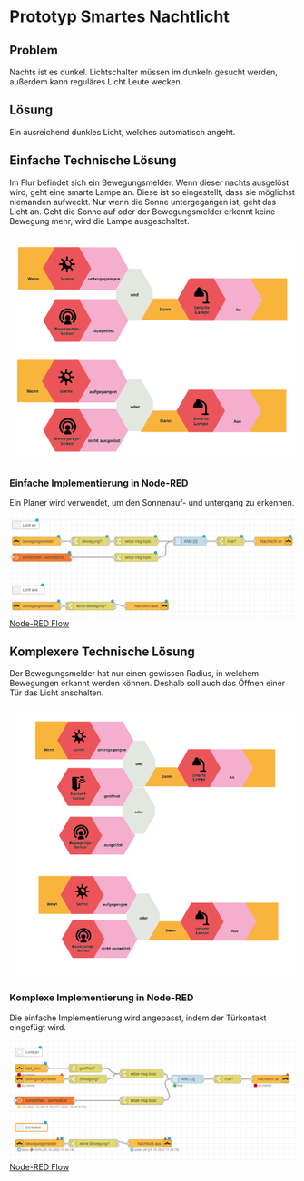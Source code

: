 # Prototyp Smartes Nachtlicht

## Problem

Nachts ist es dunkel. Lichtschalter müssen im dunkeln gesucht werden, außerdem kann reguläres Licht Leute wecken.

## Lösung

Ein ausreichend dunkles Licht, welches automatisch angeht.

## Einfache Technische Lösung

Im Flur befindet sich ein Bewegungsmelder. Wenn dieser nachts ausgelöst wird, geht eine smarte Lampe an. Diese ist so eingestellt, dass sie möglichst niemanden aufweckt. Nur wenn die Sonne untergegangen ist, geht das Licht an. Geht die Sonne auf oder der Bewegungsmelder erkennt keine Bewegung mehr, wird die Lampe ausgeschaltet.

![Image](analoger_prototyp_einfach.png?raw=true)

### Einfache Implementierung in Node-RED

Ein Planer wird verwendet, um den Sonnenauf- und untergang zu erkennen.

![Image](node-red_einfach.png?raw=true) \
[Node-RED Flow](node-red_einfach.json)

## Komplexere Technische Lösung

Der Bewegungsmelder hat nur einen gewissen Radius, in welchem Bewegungen erkannt werden können. Deshalb soll auch das Öffnen einer Tür das Licht anschalten.

![Image](analoger_prototyp_komplex.png?raw=true)

### Komplexe Implementierung in Node-RED

Die einfache Implementierung wird angepasst, indem der Türkontakt eingefügt wird.

![Image](node-red_komplex.png?raw=true) \
[Node-RED Flow](node-red_komplex.json)